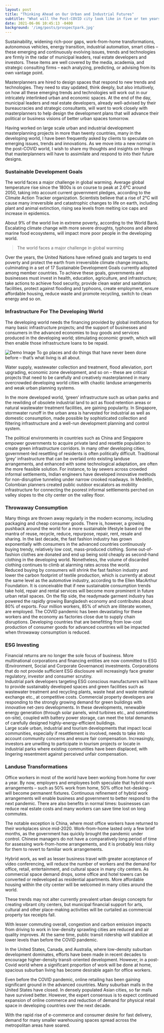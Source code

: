 ```yaml
---
layout: post
title: "Thinking Ahead on Our Urban and Industrial Futures"
subtitle: "What will the Post-COVID city look like in five or ten years?"
date: 2021-06-06 10:45:13 -0400
background: '/img/posts/prospectpark.jpg'
---
```


 Sustainability, widening rich-poor gaps, work-from-home transformations, autonomous vehicles, energy transition, industrial automation, smart cities – these emerging and continuously evolving issues, trends and technologies are firmly in the radar of municipal leaders, real estate developers and investors. These items are well covered by the media, academia, and strategic consulting firms – each analyzing, predicting, or advising from its own vantage point.

Masterplanners are hired to design spaces that respond to new trends and technologies. They need to stay updated, think deeply, but also intuitively, on how all these emerging trends and technologies will work out in our intricately interlinked urban and economic spaces. At the end of the day, municipal leaders and real estate developers, already well-advised by their bureaucracies and strategic consultants, will want to work closely with masterplanners to help design the development plans that will advance their political or business visions of better urban spaces tomorrow.

Having worked on large scale urban and industrial development masterplanning projects in more than twenty countries, many in the developing world, I have been frequently asked by clients to speculate on emerging issues, trends and innovations. As we move into a new normal in the post-COVID world, I wish to share my thoughts and insights on things that masterplanners will have to assimilate and respond to into their future designs.


### Sustainable Development Goals

The world faces a major challenge in global warming. Average global temperature rise since the 1800s is on course to peak at 2.6°C around 2050, taking into account current government pledges, according to the Climate Action Tracker organization. Scientists believe that a rise of 2°C will cause many irreversible and catastrophic changes to life on earth, including plant and animal extinction, rising sea levels from melting ice caps and increase in epidemics. 

About 9% of the world live in extreme poverty, according to the World Bank. Escalating climate change with more severe droughts, typhoons and altered marine food ecosystems, will impact more poor people in the developing world.

<blockquote class="blockquote"> The world faces a major challenge in global warming </blockquote>

Over the years, the United Nations have refined goals and targets to end poverty and protect the earth from irreversible climate change impacts, culminating in a set of 17 Sustainable Development Goals currently adopted among member countries. To achieve these goals, governments and businesses must invest in health, education, agriculture, and infrastructure; take actions to achieve food security, provide clean water and sanitation facilities, protect against flooding and typhoons, create employment, ensure affordable housing, reduce waste and promote recycling, switch to clean energy and so on. 

### Infrastructure For The Developing World

The developing world needs the financing provided by global institutions for many basic infrastructure projects; and the support of businesses and consumers in the advanced economies to buy goods and services produced in the developing world; stimulating economic growth, which will then enable those infrastructure loans to be repaid.</p>

<img class="img-fluid" src="https://source.unsplash.com/Mn9Fa_wQH-M/800x450" alt="Demo Image">
<span class="caption text-muted">To go places and do things that have never been done before – that’s what living is all about.</span>

Water supply, wastewater collection and treatment, flood alleviation, port upgrading, economic zone development, and so on – these are critical projects that need to be carefully and creatively masterplanned in many overcrowded developing world cities with chaotic landuse arrangements and weak urban planning systems.

In the more developed world, ‘green’ infrastructure such as urban parks and the rewilding of obsolete industrial land to act as flood retention areas or natural wastewater treatment facilities, are gaining popularity. In Singapore, stormwater runoff in the urban area is harvested for industrial as well as domestic consumption, made possible by sophisticated collection and filtering infrastructure and a well-run development planning and control system. 

The political environments in countries such as China and Singapore empower governments to acquire private land and resettle population to create green infrastructure corridors.  In many other developing cities, government-led resettling of residents is often politically difficult.  Traditional ‘grey’ infrastructure that can be overlaid onto existing landuse arrangements, and enhanced with some technological adaptation, are often the more feasible solution.  For instance, to lay sewers across crowded informal settlements, Indian engineers have developed innovative methods for non-disruptive tunneling under narrow crooked roadways.   In Medellín, Colombian planners created public outdoor escalators as mobility infrastructure for connecting the poorest informal settlements perched on valley slopes to the city center on the valley floor.

### Throwaway Consumption

Many things are thrown away regularly in the modern economy, including packaging and cheap consumer goods.  There is, however, a growing pushback around the world for a more sustainable lifestyle based on the mantra of reuse, recycle, reduce, repurpose, repair, rent, resale and sharing. 
In the last decade, the fast fashion industry has grown exponentially with consumers in the advanced countries continuously buying trendy, relatively low cost, mass-produced clothing.  Some out-of-fashion clothes are donated and end up being sold cheaply as second-hand clothing in the developing world.  Nonetheless, the volume of discarded clothing continues to climb at alarming rates across the world.  
Reduced buying by consumers will shrink the fast fashion industry and lower the carbon footprint of textile production, which is currently at about the same level as the automotive industry, according to the Ellen MacArthur Foundation.  It is conceivable that if new sustainable consumption trends take hold, repair and rental services will become more prominent in future urban retail spaces.
On the flip side, the readymade garment industry has powered the rapidly growing Bangladesh economy and contributes about 80% of exports.  Four million workers, 85% of which are illiterate women, are employed.  The COVID pandemic has been devastating for these workers and the economy as factories close due to supply chain disruptions.   Developing countries that are benefitting from low-cost production of consumer goods for advanced countries will be impacted when throwaway consumption is reduced.

### ESG Investing

Financial returns are no longer the sole focus of business.  More multinational corporations and financing entities are now committed to ESG (Environment, Social and Corporate Governance) investments.   Corporations that do not provide sufficient ESG disclosure will increasingly face greater regulatory, investor and consumer scrutiny.  
Industrial park developers targeting ESG conscious manufacturers will have to provide sustainably developed spaces and green facilities such as wastewater treatment and recycling plants, waste heat and waste material exchange etc., at competitive costs.  Commercial property developers are responding to the strongly growing demand for green buildings with innovative net-zero developments.  In these developments, renewable energy generation (through solar panels, wind turbines etc., and sometimes on-site), coupled with battery power storage, can meet the total demands of carefully designed highly-energy-efficient buildings.  
Large scale urban, industrial and tourism developments that impact local communities, especially if resettlement is involved, needs to take into account community concerns and ensure fair compensation.   Increasingly, investors are unwilling to participate in tourism projects or locate in industrial parks where existing communities have been displaced, with lingering resentment against perceived unfair compensation. 

### Landuse Transformations

Office workers in most of the world have been working from home for over a year.  By now, employers and employees both speculate that hybrid work arrangements – such as 50% work from home, 50% office hot-desking – will become permanent fixtures.  Continuous refinement of hybrid work arrangements will enable business and government to better respond to the next pandemic.  There are also benefits in normal times: businesses can reduce real estate costs and many workers can save time lost on long commutes. 

The notable exception is China, where most office workers have returned to their workplaces since mid-2020.  Work-from-home lasted only a few brief months, as the government has quickly brought the pandemic under control.  Chinese managers do not have a comparatively long period of time for assessing work-from-home arrangements, and it is probably less risky for them to revert to familiar work arrangements.

Hybrid work, as well as lesser business travel with greater acceptance of video conferencing, will reduce the number of workers and the demand for office, retail, entertainment, and cultural space in many city centers.  As commercial space demand drops, some office and hotel towers can be converted or redeveloped as residential apartments.  More affordable housing within the city center will be welcomed in many cities around the world.    

These trends may not alter currently prevalent urban design concepts for creating vibrant city centers, but municipal financial support for arts, cultural and other place-making activities will be curtailed as commercial property tax receipts fall.  

With lesser commuting overall, congestion and carbon emission impacts from driving to work in low-density sprawling cities are reduced and air quality improves.  At the same time, public transit ridership will stabilize at lower levels than before the COVID pandemic.  

In the United States, Canada, and Australia, where low-density suburban development dominates, efforts have been made in recent decades to encourage higher-density transit-oriented development.  However, in a post-Covid world where a significant proportion of work will be done at home, spacious suburban living has become desirable again for office workers.

Even before the COVID pandemic, online retailing has been gaining significant ground in the advanced countries.  Many suburban malls in the United States have closed.  In densely populated Asian cities, so far malls have survived better.  However, the expert consensus is to expect continued expansion of online commerce and reduction of demand for physical retail space in developing countries over the next decade.

With the rapid rise of e-commerce and consumer desire for fast delivery, demand for many smaller warehousing spaces spread across the metropolitan areas have soared.

